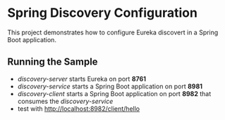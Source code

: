 # Spring Discovery Configuration

This project demonstrates how to configure Eureka discovert in a Spring Boot application.

## Running the Sample

* *discovery-server* starts Eureka on port **8761**
* *discovery-service* starts a Spring Boot application on port **8981**
* *discovery-client* starts a Spring Boot application on port **8982** that consumes the *discovery-service*
* test with [http://localhost:8982/client/hello](http://localhost:8982/client/hello)